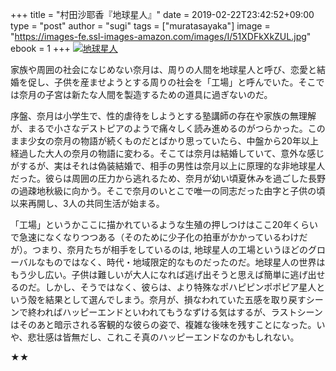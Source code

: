 +++
title = "村田沙耶香『地球星人』"
date = 2019-02-22T23:42:52+09:00
type = "post"
author = "sugi"
tags = ["muratasayaka"]
image = "https://images-fe.ssl-images-amazon.com/images/I/51XDFkXkZUL.jpg"
ebook = 1
+++
<a href="http://www.amazon.co.jp/exec/obidos/ASIN/4103100737/chezsugi-22/ref=nosim/" name="amazletlink" target="_blank"><img src="https://images-fe.ssl-images-amazon.com/images/I/51XDFkXkZUL.jpg" alt="地球星人" class="alignleft"  /></a>

家族や周囲の社会になじめない奈月は、周りの人間を地球星人と呼び、恋愛と結婚を促し、子供を産ませようとする周りの社会を「工場」と呼んでいた。そこでは奈月の子宮は新たな人間を製造するための道具に過ぎないのだ。

序盤、奈月は小学生で、性的虐待をしようとする塾講師の存在や家族の無理解が、まるで小さなデストピアのようで痛々しく読み進めるのがつらかった。このまま少女の奈月の物語が続くものだとばかり思っていたら、中盤から20年以上経過した大人の奈月の物語に変わる。そこては奈月は結婚していて、意外な感じがするが、実はそれは偽装結婚で、相手の男性は奈月以上に原理的な非地球星人だった。彼らは周囲の圧力から逃れるため、奈月が幼い頃夏休みを過ごした長野の過疎地秋級に向かう。そこで奈月のいとこで唯一の同志だった由字と子供の頃以来再開し、3人の共同生活が始まる。

「工場」というかここに描かれているような生殖の押しつけはここ20年くらいで急速になくなりつつある（そのために少子化の拍車がかかっているわけだが）。つまり、奈月たちが相手をしているのは,
地球星人の工場というほどのグローバルなものではなく、時代・地域限定的なものだったのだ。地球星人の世界はもう少し広い。子供は難しいが大人になれば逃げ出そうと思えば簡単に逃げ出せるのだ。しかし、そうではなく、彼らは、より特殊なポハピピンポポピア星人という殻を結果として選んでしまう。奈月が、損なわれていた五感を取り戻すシーンで終わればハッピーエンドといわれてもうなずける気はするが、ラストシーンはそのあと暗示される客観的な彼らの姿で、複雑な後味を残すことになった。いや、悲壮感は皆無だし、これこそ真のハッピーエンドなのかもしれない。

★★